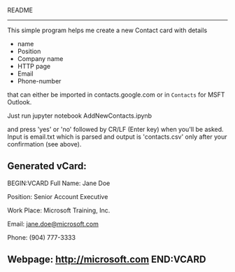 README
_______

This simple program helps me create a new Contact card with details 
* name
* Position
* Company name
* HTTP page
* Email
* Phone-number

that can either be imported in contacts.google.com or in `Contacts` for MSFT Outlook.

Just run jupyter notebook AddNewContacts.ipynb

and press 'yes' or 'no' followed by CR/LF (Enter key) when you'll be asked.
Input is email.txt which is parsed and output is 'contacts.csv' only after your confirmation (see above).

Generated vCard:
--------------------
BEGIN:VCARD
Full Name: Jane Doe

Position: Senior Account Executive

Work Place: Microsoft Training, Inc.

Email: jane.doe@microsoft.com

Phone: (904) 777-3333

Webpage: http://microsoft.com
END:VCARD
--------------------
